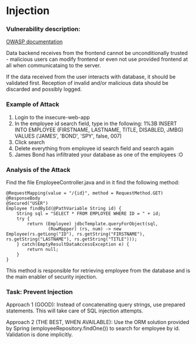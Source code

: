 # Injection

 
### Vulnerability description:

[OWASP documentation](https://www.owasp.org/index.php/Top_10_2013-A1-Injection)

Data backend receives from the frontend cannot be unconditionally trusted - malicious users can modify frontend or even not use provided frontend at all when communicataing to the server. 

If the data received from the user interacts with database, it should be validated first. Reception of invalid and/or malicious data should be discarded and possibly logged.

### Example of Attack

1. Login to the insecure-web-app
2. In the employee id search field, type in the following: 1%3B INSERT INTO EMPLOYEE (FIRSTNAME, LASTNAME, TITLE, DISABLED, JMBG) VALUES ('JAMES', 'BOND', 'SPY', false, 007)
3. Click search
4. Delete everything from employee id search field and search again
5. James Bond has infiltrated your database as one of the employees :O

### Analysis of the Attack

Find the file EmployeeController.java and in it find the following method:

```
@RequestMapping(value = "/{id}", method = RequestMethod.GET)
@ResponseBody
@Secured("USER")
Employee findById(@PathVariable String id) {
	String sql = "SELECT * FROM EMPLOYEE WHERE ID = " + id;
	try {
		return (Employee) jdbcTemplate.queryForObject(sql,
				(RowMapper) (rs, num) -> new Employee(rs.getLong("ID"), rs.getString("FIRSTNAME"), rs.getString("LASTNAME"), rs.getString("TITLE")));
	} catch(EmptyResultDataAccessException e) {
		return null;
	}
}
```

This method is responsible for retrieving employee from the database and is the main enabler of security injection.

### Task: Prevent Injection

Approach 1 (GOOD): 
Instead of concatenating query strings, use prepared statements. This will take care of SQL injection attempts.

Approach 2 (THE BEST, WHEN AVAILABLE):
Use the ORM solution provided by Spring (employeeRepository.findOne()) to search for employee by id. Validation is done implicitly.



